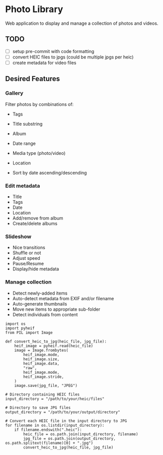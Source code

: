 # Photo Library

Web application to display and manage a collection of photos and videos.

## TODO

- [ ] setup pre-commit with code formatting
- [ ] convert HEIC files to jpgs (could be multiple jpgs per heic)
- [ ] create metadata for video files

## Desired Features

### Gallery

Filter photos by combinations of:

- Tags
- Title substring
- Album
- Date range
- Media type (photo/video)
- Location

- Sort by date ascending/descending

### Edit metadata

- Title
- Tags
- Date
- Location
- Add/remove from album
- Create/delete albums

### Slideshow

- Nice transitions
- Shuffle or not
- Adjust speed
- Pause/Resume
- Display/hide metadata

### Manage collection

- Detect newly-added items
- Auto-detect metadata from EXIF and/or filename
- Auto-generate thumbnails
- Move new items to appropriate sub-folder
- Detect individuals from content


```heic-to-jpeg
import os
import pyheif
from PIL import Image

def convert_heic_to_jpg(heic_file, jpg_file):
    heif_image = pyheif.read(heic_file)
    image = Image.frombytes(
        heif_image.mode,
        heif_image.size,
        heif_image.data,
        "raw",
        heif_image.mode,
        heif_image.stride,
    )
    image.save(jpg_file, "JPEG")

# Directory containing HEIC files
input_directory = "/path/to/your/heic/files"

# Directory to save JPG files
output_directory = "/path/to/your/output/directory"

# Convert each HEIC file in the input directory to JPG
for filename in os.listdir(input_directory):
    if filename.endswith(".heic"):
        heic_file = os.path.join(input_directory, filename)
        jpg_file = os.path.join(output_directory, os.path.splitext(filename)[0] + ".jpg")
        convert_heic_to_jpg(heic_file, jpg_file)
```
